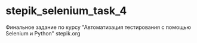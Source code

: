 # stepik_selenium_task_4
Финальное задание по курсу "Автоматизация тестирования с помощью Selenium и Python"
stepik.org
